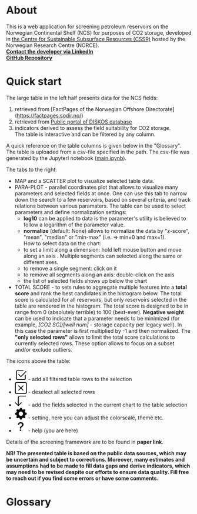 # About
This is a web application for screening petroleum reservoirs on the Norwegian Continental Shelf (NCS) for purposes of CO2 storage, developed in [the Centre for Sustainable Subsurface Resources (CSSR)](https://cssr.no/) hosted by the Norwegian Research Centre (NORCE).  
[**Contact the developer via LinkedIn**](https://www.linkedin.com/in/alexey-khrulenko-8021a64a/)  
[**GitHub Repository**](https://github.com/cssr-tools/SubCSeT)  

# Quick start
The large table in the left half presents data for the NCS fields:  
1. retrieved from [FactPages of the Norwegian Offshore Directorate] (https://factpages.sodir.no/)  
2. retrieved from [Public portal of DISKOS database](https://www.diskos.com/)  
3. indicators derived to assess the field suitability for CO2 storage.  
The table is interactive and can be filtered by any column.  

A quick reference on the table columns is given below in the "Glossary".
The table is uploaded from a csv-file specified in the path. 
The csv-file was generated by the Jupyterl notebook ([main.ipynb](https://github.com/cssr-tools/SubCSeT/blob/main/main.ipynb)).

The tabs to the right:  
+ MAP and a SCATTER plot to visualize selected table data.  
+ PARA-PLOT - parallel coordinates plot that allows to visualize many parameters and selected fields at once. One can use this tab to narrow down the search to a few reservoirs, based on several criteria, and track relations between various paramaters.  The table can be used to select parameters and define normalization settings:  
    + **log10** can be applied to data is the parameter's utility is believed to follow a logarithm  of the parameter value.   
    + **normalize** (default: None) allows to normalize the data by "z-score",  "mean", "median" or "min-max" (i.e. => min=0 and max=1).   
How to select data on the chart: 
    *  to set a limit along a dimension: hold left mouse button and move along an axis . Multiple segments can selected along the same or different axes.  
    * to remove a single segment: click on it
    * to remove all segments along an axis: double-click on the axis  
    * the list of selected fields shows up below the chart  
+ TOTAL SCORE - to sets rules to aggregate multiple features into a **total score** and rank the best candidates in the histogram below. The total score is calculated for all reservoirs, but only reservoirs selected in the table are rendered in the histogram. 
The total score is designed to be in range from 0 (absolutely terrible) to 100 (best-ever). **Negative weight** can be used to indicate that a parameter needs to be minimized (for example, *[CO2 SC]/[well num]* - storage capacity per legacy well).  In this case the parameter is first multiplied by -1 and then normalized. The **"only selected rows"** allows to limit the total score calculations to currently selected rows. These option allows to focus on a subset and/or exclude outliers.  

The icons above the table:
* ![](/assets/check2-square.svg) - add all filtered table rows to the selection
* ![](/assets/x-square.svg) - deselect all selected rows
* ![](/assets/arrow-90deg-down.svg) - add the fields selected in the current chart to the table selection  
* ![](/assets/gear-fill.svg) - setting, here you can adjust the colorscale, theme etc.
* ![](/assets/question-lg.svg) - help (you are here)

Details of the screening framework are to be found in **paper link**.

**NB! The presented table is based on the public data sources, which may be uncertain and subject to corrections. 
Moreover, many estimates and assumptions had to be made to fill data gaps and derive indicators, which may need to be revised despite our efforts to ensure data quality. 
Fill free to reach out if you find some errors or have some comments.**  

# Glossary
